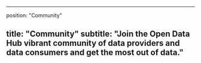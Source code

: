 

---
position: "Community"

title: "Community"
subtitle: "Join the Open Data Hub vibrant community of data providers and data consumers and get the most out of data."
---

